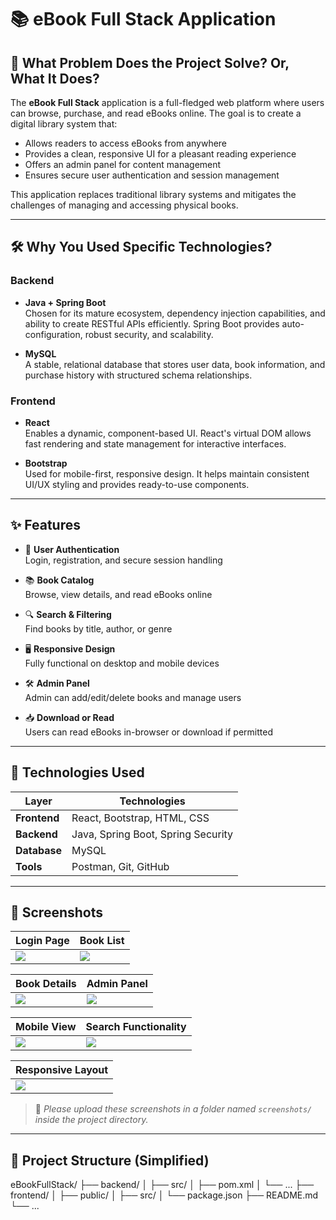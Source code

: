 # 📚 eBook Full Stack Application

## 🧩 What Problem Does the Project Solve? Or, What It Does?

The **eBook Full Stack** application is a full-fledged web platform where users can browse, purchase, and read eBooks online. The goal is to create a digital library system that:

- Allows readers to access eBooks from anywhere
- Provides a clean, responsive UI for a pleasant reading experience
- Offers an admin panel for content management
- Ensures secure user authentication and session management

This application replaces traditional library systems and mitigates the challenges of managing and accessing physical books.

---

## 🛠️ Why You Used Specific Technologies?

### Backend

- **Java + Spring Boot**  
  Chosen for its mature ecosystem, dependency injection capabilities, and ability to create RESTful APIs efficiently. Spring Boot provides auto-configuration, robust security, and scalability.

- **MySQL**  
  A stable, relational database that stores user data, book information, and purchase history with structured schema relationships.

### Frontend

- **React**  
  Enables a dynamic, component-based UI. React's virtual DOM allows fast rendering and state management for interactive interfaces.

- **Bootstrap**  
  Used for mobile-first, responsive design. It helps maintain consistent UI/UX styling and provides ready-to-use components.

---

## ✨ Features

- 🔐 **User Authentication**  
  Login, registration, and secure session handling

- 📚 **Book Catalog**  
  Browse, view details, and read eBooks online

- 🔍 **Search & Filtering**  
  Find books by title, author, or genre

- 🖥️ **Responsive Design**  
  Fully functional on desktop and mobile devices

- 🛠️ **Admin Panel**  
  Admin can add/edit/delete books and manage users

- 📥 **Download or Read**  
  Users can read eBooks in-browser or download if permitted

---

## 🚀 Technologies Used

| Layer       | Technologies                      |
|-------------|-----------------------------------|
| **Frontend**| React, Bootstrap, HTML, CSS       |
| **Backend** | Java, Spring Boot, Spring Security|
| **Database**| MySQL                             |
| **Tools**   | Postman, Git, GitHub              |

---

## 📸 Screenshots

<!-- Replace the below image placeholders with real screenshots when available -->

| Login Page               | Book List               |
|--------------------------|-------------------------|
| ![](screenshots/login.png) | ![](screenshots/book-list.png) |

| Book Details             | Admin Panel             |
|--------------------------|-------------------------|
| ![](screenshots/book-detail.png) | ![](screenshots/admin.png) |

| Mobile View              | Search Functionality    |
|--------------------------|-------------------------|
| ![](screenshots/mobile.png) | ![](screenshots/search.png) |

| Responsive Layout        |
|--------------------------|
| ![](screenshots/responsive.png) |

> 📌 *Please upload these screenshots in a folder named `screenshots/` inside the project directory.*

---

## 📂 Project Structure (Simplified)
eBookFullStack/
├── backend/
│ ├── src/
│ ├── pom.xml
│ └── ...
├── frontend/
│ ├── public/
│ ├── src/
│ └── package.json
├── README.md
└── ...

